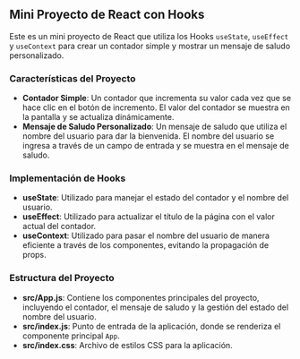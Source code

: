 ## Mini Proyecto de React con Hooks

Este es un mini proyecto de React que utiliza los Hooks `useState`, `useEffect` y `useContext` para crear un contador simple y mostrar un mensaje de saludo personalizado.

### Características del Proyecto

- **Contador Simple**: Un contador que incrementa su valor cada vez que se hace clic en el botón de incremento. El valor del contador se muestra en la pantalla y se actualiza dinámicamente.
- **Mensaje de Saludo Personalizado**: Un mensaje de saludo que utiliza el nombre del usuario para dar la bienvenida. El nombre del usuario se ingresa a través de un campo de entrada y se muestra en el mensaje de saludo.

### Implementación de Hooks

- **useState**: Utilizado para manejar el estado del contador y el nombre del usuario.
- **useEffect**: Utilizado para actualizar el título de la página con el valor actual del contador.
- **useContext**: Utilizado para pasar el nombre del usuario de manera eficiente a través de los componentes, evitando la propagación de props.

### Estructura del Proyecto

- **src/App.js**: Contiene los componentes principales del proyecto, incluyendo el contador, el mensaje de saludo y la gestión del estado del nombre del usuario.
- **src/index.js**: Punto de entrada de la aplicación, donde se renderiza el componente principal `App`.
- **src/index.css**: Archivo de estilos CSS para la aplicación.